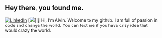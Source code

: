 ## Hey there, you found me.
[![LinkedIn](https://img.shields.io/badge/linkedin-%230077B5.svg?style=for-the-badge&logo=linkedin&logoColor=white)](https://www.linkedin.com/in/alvin331/)
[![](https://github-readme-streak-stats.herokuapp.com/?user=ooii8929)]
👋 Hi, I’m Alvin. Welcome to my github. I am full of passion in code and change the world. You can text me if you have crizy idea that would crazy the world.

